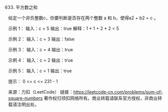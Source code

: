 633. 平方数之和

给定一个非负整数c，你要判断是否存在两个整数 a 和 b，使得a2 + b2 = c 。


示例 1：
输入：c = 5
输出：true
解释：1 * 1 + 2 * 2 = 5

示例 2：
输入：c = 3
输出：false

示例 3：
输入：c = 4
输出：true

示例 4：
输入：c = 2
输出：true

示例 5：
输入：c = 1
输出：true


提示：
0 <= c <= 231 - 1

来源：力扣（LeetCode）
链接：https://leetcode-cn.com/problems/sum-of-square-numbers
著作权归领扣网络所有。商业转载请联系官方授权，非商业转载请注明出处。